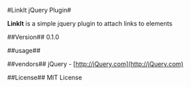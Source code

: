 #LinkIt jQuery Plugin#

**LinkIt** is a simple jquery plugin to attach links to elements

##Version##
0.1.0

##usage##

##vendors##
jQuery - [http://jQuery.com](http://jQuery.com)

##License##
MIT License

